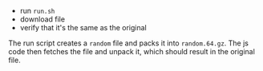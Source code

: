 * run `run.sh`
* download file
* verify that it's the same as the original

The run script creates a `random` file and packs it into `random.64.gz`.
The js code then fetches the file and unpack it, which should result in the original file.

